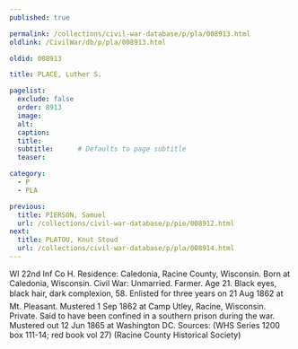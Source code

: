 ```yaml
---
published: true

permalink: /collections/civil-war-database/p/pla/008913.html
oldlink: /CivilWar/db/p/pla/008913.html

oldid: 008913

title: PLACE, Luther S.

pagelist:
  exclude: false
  order: 8913
  image: 
  alt:
  caption:
  title:
  subtitle:      # Defaults to page subtitle
  teaser:

category: 
  - P 
  - PLA

previous:
  title: PIERSON, Samuel
  url: /collections/civil-war-database/p/pie/008912.html  
next:
  title: PLATOU, Knut Stoud
  url: /collections/civil-war-database/p/pla/008914.html   
---
```

WI 22nd Inf Co H. Residence: Caledonia, Racine County, Wisconsin. Born at Caledonia, Wisconsin. Civil War: Unmarried. Farmer. Age 21. Black eyes, black hair, dark complexion, 5&#146;8&#148;. Enlisted for three years on 21 Aug 1862 at Mt. Pleasant. Mustered 1 Sep 1862 at Camp Utley, Racine, Wisconsin. Private. Said to have been confined in a southern prison during the war. Mustered out 12 Jun 1865 at Washington DC. Sources: (WHS Series 1200 box 111-14; red book vol 27) (Racine County Historical Society)